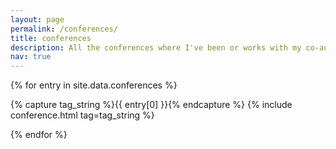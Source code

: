 ```yaml
---
layout: page
permalink: /conferences/
title: conferences 
description: All the conferences where I've been or works with my co-authorship were presented. 
nav: true
---
```



{% for entry in site.data.conferences %}

{% capture tag_string %}{{ entry[0] }}{% endcapture %}
{% include conference.html tag=tag_string %}

{% endfor %}

